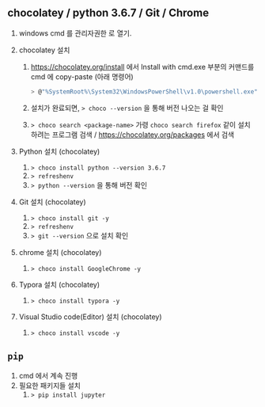 ## chocolatey / python 3.6.7 / Git / Chrome

1. windows cmd 를 관리자권한 로 열기.

2. chocolatey 설치

   1. https://chocolatey.org/install 에서 Install with cmd.exe 부분의 커맨드를 cmd 에 copy-paste (아래 명령어)

      ```sh
      > @"%SystemRoot%\System32\WindowsPowerShell\v1.0\powershell.exe" -NoProfile -InputFormat None -ExecutionPolicy Bypass -Command "iex ((New-Object System.Net.WebClient).DownloadString('https://chocolatey.org/install.ps1'))" && SET "PATH=%PATH%;%ALLUSERSPROFILE%\chocolatey\bin"
      ```

   2. 설치가 완료되면, `> choco --version` 을 통해 버전 나오는 걸 확인

   3. `> choco search <package-name>` 가령 `choco search firefox` 같이 설치하려는 프로그램 검색 / https://chocolatey.org/packages 에서 검색

3. Python 설치 (chocolatey)

   1. `> choco install python --version 3.6.7`
   2. `> refreshenv`
   3. `> python --version` 을 통해 버전 확인

4. Git 설치 (chocolatey)

   1. `> choco install git -y`
   2. `> refreshenv`
   3. `> git --version` 으로 설치 확인

5. chrome 설치 (chocolatey)

   1. `> choco install GoogleChrome -y`

6. Typora 설치 (chocolatey)

   1. `> choco install typora -y`

7. Visual Studio code(Editor) 설치 (chocolatey)

   1. `> choco install vscode -y`


## `pip`

1. cmd 에서 계속 진행
2. 필요한 패키지들 설치
   1. `> pip install jupyter`

